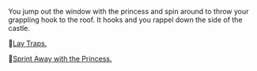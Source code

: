 You jump out the window with the princess and spin around to throw your grappling hook to the roof.  It hooks and you rappel down the side of the castle.

:snake:[Lay Traps.](./ThiefScene4A.md)

:running:[Sprint Away with the Princess.](./ThiefScene4B.md)